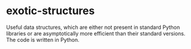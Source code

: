 # exotic-structures
Useful data structures, which are either not present in standard Python libraries or are asymptotically more efficient than their standard versions. The code is written in Python.
